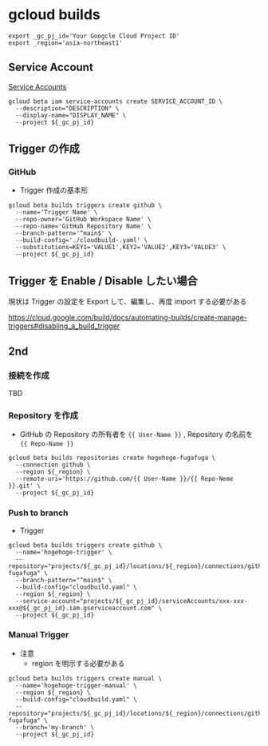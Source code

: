 # gcloud builds



```
export _gc_pj_id='Your Googcle Cloud Project ID'
export _region='asia-northeast1'
```

## Service Account

[Service Accounts](../../iam-admin/serviceaccounts/)

```
gcloud beta iam service-accounts create SERVICE_ACCOUNT_ID \
  --description="DESCRIPTION" \
  --display-name="DISPLAY_NAME" \
  --project ${_gc_pj_id}
```


## Trigger の作成

### GitHub

+ Trigger 作成の基本形

```
gcloud beta builds triggers create github \
  --name='Trigger Name' \
  --repo-owner='GitHub Workspace Name' \
  --repo-name='GitHub Repository Name' \
  --branch-pattern='^main$' \
  --build-config='./cloudbuild-.yaml' \
  --substitutions=KEY1='VALUE1',KEY2='VALUE2',KEY3='VALUE3' \
  --project ${_gc_pj_id}
```

## Trigger を Enable / Disable したい場合

現状は Trigger の設定を Export して、編集し、再度 import する必要がある

https://cloud.google.com/build/docs/automating-builds/create-manage-triggers#disabling_a_build_trigger

## 2nd

### 接続を作成

TBD

### Repository を作成

+ GitHub の Repository の所有者を `{{ User-Name }}` , Repository の名前を `{{ Repo-Name }}`

```
gcloud beta builds repositories create hogehoge-fugafuga \
  --connection github \
  --region ${_region} \
  --remote-uri='https://github.com/{{ User-Name }}/{{ Repo-Neme }}.git' \
  --project ${_gc_pj_id}
```

### Push to branch

+ Trigger

```
gcloud beta builds triggers create github \
  --name='hogehoge-trigger' \
  --repository="projects/${_gc_pj_id}/locations/${_region}/connections/github/repositories/hogehoge-fugafuga" \
  --branch-pattern="^main$" \
  --build-config="cloudbuild.yaml" \
  --region ${_region} \
  --service-account="projects/${_gc_pj_id}/serviceAccounts/xxx-xxx-xxx@${_gc_pj_id}.iam.gserviceaccount.com" \
  --project ${_gc_pj_id}
```

### Manual Trigger

- 注意
  - region を明示する必要がある

```
gcloud beta builds triggers create manual \
  --name='hogehoge-trigger-manual' \
  --region ${_region} \
  --build-config="cloudbuild.yaml" \
  --repository="projects/${_gc_pj_id}/locations/${_region}/connections/github/repositories/hogehoge-fugafuga" \
  --branch='my-branch' \
  --project ${_gc_pj_id}
```

